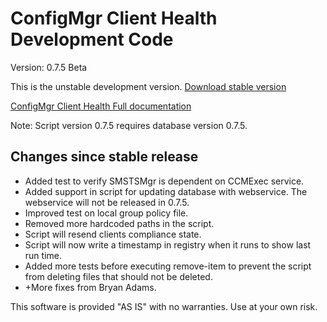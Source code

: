 # ConfigMgr Client Health Development Code

Version: 0.7.5 Beta

This is the unstable development version.
[Download stable version](https://gallery.technet.microsoft.com/ConfigMgr-Client-Health-ccd00bd7)

[ConfigMgr Client Health Full documentation](https://www.andersrodland.com/configmgr-client-health/)

Note: Script version 0.7.5 requires database version 0.7.5.

## Changes since stable release

* Added test to verify SMSTSMgr is dependent on CCMExec service.
* Added support in script for updating database with webservice. The webservice will not be released in 0.7.5.
* Improved test on local group policy file.
* Removed more hardcoded paths in the script.
* Script will resend clients compliance state.
* Script will now write a timestamp in registry when it runs to show last run time.
* Added more tests before executing remove-item to prevent the script from deleting files that should not be deleted.
* +More fixes from Bryan Adams.

This software is provided "AS IS" with no warranties. Use at your own risk.